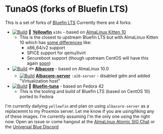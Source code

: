 # TunaOS (forks of Bluefin LTS)
This is a set of forks of [Bluefin LTS](https://github.com/ublue-os/bluefin-lts)
Currently there are 4 forks:
- [![Build](https://github.com/hanthor/tunaOS/actions/workflows/build-regular.yml/badge.svg?branch=yellowfin)](https://github.com/hanthor/tunaOS/actions/workflows/build-regular.yml) 🐠 **[Yellowfin](https://github.com/hanthor/tunaOS/tree/yellowfin)** `a10s` - based on [AlmaLinux Kitten 10](https://wiki.almalinux.org/development/almalinux-os-kitten-10.html#container-images)
  - This is the closest to upstream Bluefin LTS but with AlmaLinux Kitten 10 which has [some differences](https://wiki.almalinux.org/development/almalinux-os-kitten-10.html#how-is-almalinux-os-kitten-different-from-centos-stream) like:
    - x86_64/v2 support
    - SPICE support for qemu/livirt
    - Secureboot support (though upstream CentOS will have this again [soon](https://github.com/rhboot/shim-review/issues/454)) 
- [![Build](https://github.com/hanthor/tunaOS/actions/workflows/build-regular.yml/badge.svg?branch=albacore)](https://github.com/hanthor/tunaOS/actions/workflows/build-regular.yml) 🐟 **[Albacore](https://github.com/hanthor/tunaOS/tree/albacore)** - based on AlmaLinux 10.0
  - [![Build](https://github.com/hanthor/tunaOS/actions/workflows/build-regular.yml/badge.svg?branch=albacore-server)](https://github.com/hanthor/tunaOS/actions/workflows/build-regular.yml) **[Albacore-server](https://github.com/hanthor/tunaOS/tree/albacore-server)** `:a10-server` - disabled gdm and added "Virtualization host"
- [![Build](https://github.com/hanthor/tunaOS/actions/workflows/build-regular.yml/badge.svg?branch=bluefon-tuna)](https://github.com/hanthor/tunaOS/actions/workflows/build-regular.yml) 🎣 **[Bluefin-tuna](https://github.com/hanthor/tunaOS/tree/bluefin-tuna)** - based on Fedora 42
  - This is the tooling and build of Bluefin LTS (based on CentOS 10) ported to Fedora  

I'm currently dailying `yellowfin` and plan on using `albacore-server` as a replacemnt to my Proxmox server. Let me know if you are using/liking any of these images. I'm currently assuming I'm the only one using the right now. Open an issue or come hangout at the [AlmaLinux Atomic SIG Chat](https://chat.almalinux.org/almalinux/channels/sigatomic) or the [Universal Blue Discord](https://discord.gg/WEu6BdFEtp)
